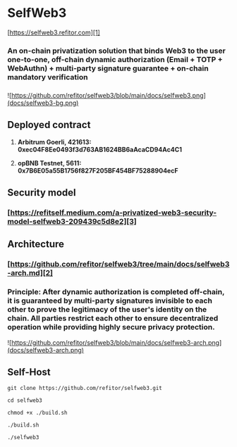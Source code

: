 # SelfWeb3

[https://selfweb3.refitor.com][1]

### An on-chain privatization solution that binds Web3 to the user one-to-one, off-chain dynamic authorization (Email + TOTP + WebAuthn) + multi-party signature guarantee + on-chain mandatory verification

###

![https://github.com/refitor/selfweb3/blob/main/docs/selfweb3.png](docs/selfweb3-bg.png)

## Deployed contract

1. **Arbitrum Goerli, 421613: 0xec04F8Ee0493f3d763AB1624BB6aAcaCD94Ac4C1**

2. **opBNB Testnet, 5611: 0x7B6E05a55B1756f827F205BF454BF75288904ecF**

## Security model

### [https://refitself.medium.com/a-privatized-web3-security-model-selfweb3-209439c5d8e2][3]

## Architecture

### [https://github.com/refitor/selfweb3/tree/main/docs/selfweb3-arch.md][2]

### Principle: After dynamic authorization is completed off-chain, it is guaranteed by multi-party signatures invisible to each other to prove the legitimacy of the user's identity on the chain. All parties restrict each other to ensure decentralized operation while providing highly secure privacy protection.

![https://github.com/refitor/selfweb3/blob/main/docs/selfweb3-arch.png](docs/selfweb3-arch.png)

## Self-Host

```shell
git clone https://github.com/refitor/selfweb3.git

cd selfweb3

chmod +x ./build.sh

./build.sh

./selfweb3
```

[1]: https://selfweb3.refitor.com
[2]: /docs/selfweb3-arch.md
[3]: https://refitself.medium.com/a-privatized-web3-security-model-selfweb3-209439c5d8e2
